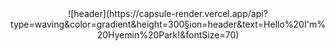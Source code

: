 <div align=center>
![header](https://capsule-render.vercel.app/api?type=waving&color=gradient&height=300&section=header&text=Hello%20I'm%20Hyemin%20Park!&fontSize=70)
</div>
<!--
**hmp96/hmp96** is a ✨ _special_ ✨ repository because its `README.md` (this file) appears on your GitHub profile.

Here are some ideas to get you started:

- 🔭 I’m currently working on ...
- 🌱 I’m currently learning ...
- 👯 I’m looking to collaborate on ...
- 🤔 I’m looking for help with ...
- 💬 Ask me about ...
- 📫 How to reach me: ...
- 😄 Pronouns: ...
- ⚡ Fun fact: ...
-->

 <div align=center># Introduction</div>
